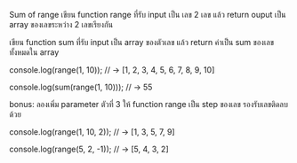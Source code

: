 Sum of range
เขียน function range ที่รับ input เป็น เลข 2 เลข แล้ว return ouput เป็น
array ของเลขระหว่าง 2 เลขเรียงกัน

เขียน function sum ที่รับ input เป็น array ของตัวเลข แล้ว return ค่าเป็น sum
ของเลขทั้งหมดใน array

console.log(range(1, 10));
// → [1, 2, 3, 4, 5, 6, 7, 8, 9, 10]

console.log(sum(range(1, 10)));
// → 55


bonus: ลองเพิ่ม parameter ตัวที่ 3 ให้ function range เป็น step ของเลข รองรับเลขติดลบด้วย

console.log(range(1, 10, 2));
// → [1, 3, 5, 7, 9]

console.log(range(5, 2, -1));
// → [5, 4, 3, 2]

